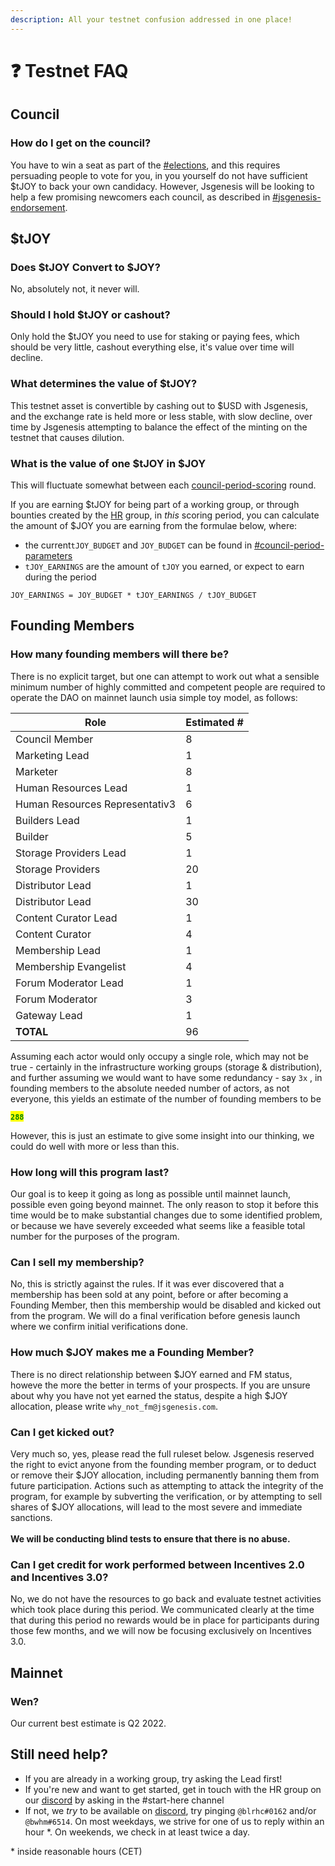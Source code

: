 ```yaml
---
description: All your testnet confusion addressed in one place!
---
```


# ❓ Testnet FAQ

## Council

### How do I get on the council?

You have to win a seat as part of the [#elections](testnet-faq.md#elections "mention"), and this requires persuading people to vote for you, in you yourself do not have sufficient $tJOY to back your own candidacy. However, Jsgenesis will be looking to help a few promising newcomers each council, as described in [#jsgenesis-endorsement](testnet-faq.md#jsgenesis-endorsement "mention").

## $tJOY

### Does $tJOY Convert to $JOY?

No, absolutely not, it never will.

### Should I hold $tJOY or cashout?

Only hold the $tJOY you need to use for staking or paying fees, which should be very little, cashout everything else, it's value over time will decline.

### What determines the value of $tJOY?

This testnet asset is convertible by cashing out to $USD with Jsgenesis, and the exchange rate is held more or less stable, with slow decline, over time by Jsgenesis attempting to balance the effect of the minting on the testnet that causes dilution.

### What is the value of one $tJOY in $JOY

This will fluctuate somewhat between each [council-period-scoring](council-period-scoring/ "mention") round.&#x20;

If you are earning $tJOY for being part of a working group, or through bounties created by the [HR](council-period-scoring/human-resources-score.md) group, in _this_ scoring period, you can calculate the amount of $JOY you are earning from the formulae below, where:

* &#x20;the current`tJOY_BUDGET` and `JOY_BUDGET` can be found in [#council-period-parameters](council-period-scoring/#council-period-parameters "mention")
* `tJOY_EARNINGS` are the amount of `tJOY` you earned, or expect to earn during the period

```
JOY_EARNINGS = JOY_BUDGET * tJOY_EARNINGS / tJOY_BUDGET
```

## Founding Members

### How many founding members will there be?

There is no explicit target, but one can attempt to work out what a sensible minimum number of highly committed and competent people are required to operate the DAO on mainnet launch usia simple toy model, as follows:

<table><thead><tr><th>Role</th><th data-type="number">Estimated #</th></tr></thead><tbody><tr><td>Council Member</td><td>8</td></tr><tr><td>Marketing Lead</td><td>1</td></tr><tr><td>Marketer</td><td>8</td></tr><tr><td>Human Resources Lead</td><td>1</td></tr><tr><td>Human Resources Representativ3</td><td>6</td></tr><tr><td>Builders Lead</td><td>1</td></tr><tr><td>Builder</td><td>5</td></tr><tr><td>Storage Providers Lead</td><td>1</td></tr><tr><td>Storage Providers</td><td>20</td></tr><tr><td>Distributor Lead</td><td>1</td></tr><tr><td>Distributor Lead</td><td>30</td></tr><tr><td>Content Curator Lead</td><td>1</td></tr><tr><td>Content Curator</td><td>4</td></tr><tr><td>Membership Lead</td><td>1</td></tr><tr><td>Membership Evangelist</td><td>4</td></tr><tr><td>Forum Moderator Lead</td><td>1</td></tr><tr><td>Forum Moderator</td><td>3</td></tr><tr><td>Gateway Lead</td><td>1</td></tr><tr><td><strong>TOTAL</strong></td><td>96</td></tr></tbody></table>

Assuming each actor would only occupy a single role, which may not be true - certainly in the infrastructure working groups (storage & distribution), and further assuming we would want to have some redundancy - say `3x` , in founding members to the absolute needed number of actors, as not everyone, this yields an estimate of the number of founding members to be

<mark style="color:green;">**`288`**</mark>

However, this is just an estimate to give some insight into our thinking, we could do well with more or less than this.

### How long will this program last?

Our goal is to keep it going as long as possible until mainnet launch, possible even going beyond mainnet. The only reason to stop it before this time would be to make substantial changes due to some identified problem, or because we have severely exceeded what seems like a feasible total number for the purposes of the program.

### Can I sell my membership?

No, this is strictly against the rules. If it was ever discovered that a membership has been sold at any point, before or after becoming a Founding Member, then this membership would be disabled and kicked out from the program. We will do a final verification before genesis launch where we confirm initial verifications done.

### How much $JOY makes me a Founding Member?

There is no direct relationship between $JOY earned and FM status, howeve the more the better in terms of your prospects. If you are unsure about why you have not yet earned the status, despite a high $JOY allocation, please write `why_not_fm@jsgenesis.com`.

### Can I get kicked out?

Very much so, yes, please read the full ruleset below. Jsgenesis reserved the right to evict anyone from the founding member program, or to deduct or remove their $JOY allocation, including permanently banning them from future participation. Actions such as attempting to attack the integrity of the program, for example by subverting the verification, or by attempting to sell shares of $JOY allocations, will lead to the most severe and immediate sanctions.\
\
**We will be conducting blind tests to ensure that there is no abuse.**

### Can I get credit for work performed between Incentives 2.0 and Incentives 3.0?

No, we do not have the resources to go back and evaluate testnet activities which took place during this period. We communicated clearly at the time that during this period no rewards would be in place for participants during those few months, and we will now be focusing exclusively on Incentives 3.0.

## **Mainnet**

### **Wen?**

Our current best estimate is Q2 2022.

## Still need help?

* If you are already in a working group, try asking the Lead first!
* If you're new and want to get started, get in touch with the HR group on our [discord](https://discord.gg/vzr74ja6) by asking in the #start-here channel
* If not, we _try_ to be available on [discord](https://discord.gg/vzr74ja6), try pinging `@blrhc#0162` and/or `@bwhm#6514`. On most weekdays, we strive for one of us to reply within an hour \*. On weekends, we check in at least twice a day.

&#x20;\* inside reasonable hours (CET)

